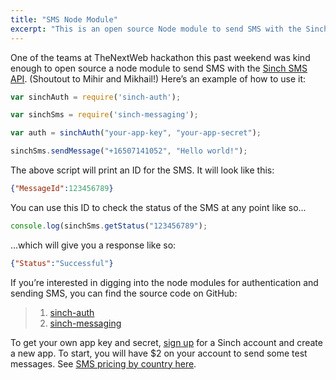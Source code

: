 ```yaml
---
title: "SMS Node Module"
excerpt: "This is an open source Node module to send SMS with the Sinch SMS API."
---
```

One of the teams at TheNextWeb hackathon this past weekend was kind enough to open source a node module to send SMS with the [Sinch SMS API](https://www.sinch.com/sms-api/). (Shoutout to Mihir and Mikhail\!) Here’s an example of how to use it:

```javascript
var sinchAuth = require('sinch-auth');

var sinchSms = require('sinch-messaging');

var auth = sinchAuth("your-app-key", "your-app-secret");

sinchSms.sendMessage("+16507141052", "Hello world!");
```

The above script will print an ID for the SMS. It will look like this:

```json
{"MessageId":123456789}
```

You can use this ID to check the status of the SMS at any point like so…

```javascript
console.log(sinchSms.getStatus("123456789");
```

…which will give you a response like so:

```json
{"Status":"Successful"}
```

If you’re interested in digging into the node modules for authentication and sending SMS, you can find the source code on GitHub:

> 1.  [sinch-auth](https://github.com/ChewTeaYeah/sinch-auth)
> 2.  [sinch-messaging](https://github.com/ChewTeaYeah/sinch-messaging)

To get your own app key and secret, [sign up](https://portal.sinch.com/#/signup) for a Sinch account and create a new app. To start, you will have $2 on your account to send some test messages. See [SMS pricing by country here](https://www.sinch.com/products/messaging/sms/).
